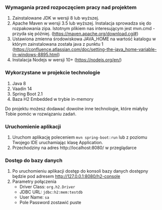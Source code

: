 ### Wymagania przed rozpoczęciem pracy nad projektem

1. Zainstalowane JDK w wersji 8 lub wyższej.
1. Apache Maven w wersji 3.5 lub wyższej. Instalacja sprowadza się do rozpakowania zipa. Istotnym plikiem nas interesującym jest mvn.cmd - przyda się później. (https://maven.apache.org/download.cgi#)
1. Ustawiona zmienna środowiskowa JAVA_HOME na wartość katalogu w którym zainstalowana została java z punktu 1 (https://confluence.atlassian.com/doc/setting-the-java_home-variable-in-windows-8895.html)
1. Instalacja Nodejs w wersji 10+ (https://nodejs.org/en/)

### Wykorzystane w projekcie technologie

1. Java 8
1. Vaadin 14
1. Spring Boot 2.1
1. Baza H2 Embedded w trybie in-memory

Do projektu możesz dodawać dowolne inne technologie, które miałyby Tobie pomóc w rozwiązaniu zadań.

### Uruchomienie aplikacji

1. Uruchom aplikację poleceniem `mvn spring-boot:run` lub z poziomu Twojego IDE uruchamiając klasę Application. 
1. Przechodziny na adres http://localhost:8080/ w przeglądarce

### Dostęp do bazy danych

1. Po uruchomieniu aplikacji dostęp do konsoli bazy danych dostępny będzie pod adresem http://127.0.0.1:8080/h2-console
1. Parametry połączenia
    - Driver Class: `org.h2.Driver`
    - JDBC URL: `jdbc:h2:mem:testdb`
    - User Name: `sa`
    - Pole Password zostawić puste
